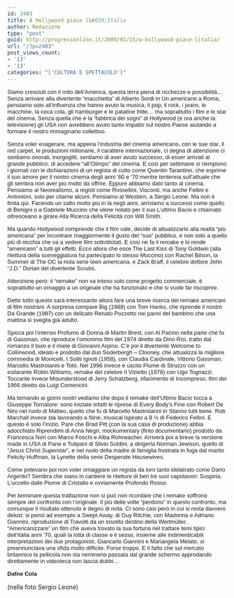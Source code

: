 ```yaml
---
id: 2403
title: A Hollywood piace l&#039;Italia
author: Redazione
type: "post"
guid: http://progressonline.it/2009/01/15/a-hollywood-piace-litalia/
url: "/?p=2403"
post_views_count:
- '13'
- '13'
categories: "['CULTURA E SPETTACOLO']"
---
```


<font face="Tahoma, sans-serif"><font size="2">Siamo cresciuti con il mito dell’America, questa terra piena di ricchezze e possibilità… Senza arrivare alla divertente “macchietta” di Alberto Sordi in Un americano a Roma, pensiamo solo all’influenza che hanno avuto la musica, il pop, il rock, i jeans, le macchine, la coca cola, gli hamburger e le patatine fritte… ma soprattutto i film e le star del cinema. Senza quella che è la “fabbrica dei sogni” di Hollywood (e ora anche la televisione) gli USA non avrebbero avuto tanto impatto sul nostro Paese aiutando a formare il nostro immaginario collettivo. </font></font>

<font face="Tahoma, sans-serif"><font size="2">Senza voler esagerare, ma appena l’industria del cinema americano, con le sue star, il red carpet, le produzioni milionarie, il carattere internazionale, ci degna di attenzione ci sentiamo onorati, inorgogliti, sentiamo di aver avuto successo, di esser arrivati al grande pubblico, di accedere “all’Olimpo” del cinema. E così per settimane si riempiono i giornali con le dichiarazioni di un regista di culto come Quentin Tarantino, che esprime il suo amore per il nostro cinema degli anni ’60 e ’70 mentre tentenna sull’attuale che gli sembra non aver più molto da offrire. Eppure abbiamo dato tanto al cinema. Pensiamo al Neorealismo, a registi come Rossellini, Visconti, ma anche Fellini e Antonioni, solo per citarne alcuni. Pensiamo al Western, a Sergio Leone. Ma non è finita qui. Facendo un salto molto più in là negli anni, arriviamo a successi come quello di Benigni o a Gabriele Muccino che viene notato per il suo L’ultimo Bacio e chiamato oltreoceano a girare Alla Ricerca della Felicità con Will Smith. </font></font>

<font face="Tahoma, sans-serif"><font size="2">Ma quando Hollywood comprende che il film vale, decide di attualizzarlo alla realtà “più americana” per incontrare maggiormente il gusto del “suo” pubblico, e non solo a quello più di nicchia che va a vedere film sottotitolati. E così ne fa il remake e lo rende “americano” a tutti gli effetti. Ecco allora che esce The Last Kiss di Tony Goldwin (alla rilettura della sceneggiatura ha partecipato lo stesso Muccino) con Rachel Bilson, la Summer di The OC la nota serie teen americana, e Zack Braff, il celebre dottore John “J.D.” Dorian del divertente Scrubs. </font></font>

<font face="Tahoma, sans-serif"><font size="2">Attenzione però: il “remake” non va inteso solo come progetto commerciale, è soprattutto un omaggio a un originale che ha funzionato e che si vuole far riscoprire. </font></font>

<font face="Tahoma, sans-serif"><font size="2">Detto tutto questo sarà interessante allora fare una breve ricerca dei remake americani di film nostrani. A sorpresa compare Big (1988) con Tom Hanks, che riprende il nostro Da Grande (1987) con un delicato Renato Pozzetto nei panni del bambino che una mattina si sveglia già adulto. </font></font>

<font face="Tahoma, sans-serif"><font size="2">Spicca poi l’intenso Profumo di Donna di Martin Brest, con Al Pacino nella parte che fu di Gassman, che riproduce l’omonimo film del 1974 diretto da Dino Risi, tratto dal romanzo Il buio e il miele di Giovanni Arpino. C’è poi il divertente Welcome to Collinwood, ideato e prodotto dal duo Soderbergh – Clooney, che attualizza la migliore commedia di Monicelli, I Soliti Ignoti (1958), con Claudia Cardinale, Vittorio Gassman, Marcello Mastroianni e Totò. Nel 1996 invece è uscito Piume di Struzzo con un esilarante Robin Williams, remake del celebre Il Vizietto (1978) con Ugo Tognazzi. Toccante invece Misunderstood di Jerry Schatzberg, rifacimento di Incompreso, film del 1966 diretto da Luigi Comencini. </font></font>

<font face="Tahoma, sans-serif"><font size="2">Ma tornando ai giorni nostri vediamo che dopo il remake dell’Ultimo Bacio tocca a Giuseppe Tornatore: sono iniziate infatti le riprese di Every Body’s Fine con Robert De Niro nel ruolo di Matteo, quello che fu di Marcello Mastroianni in Stanno tutti bene. Rob Marchall invece sta lavorando a Nine, musical ispirato a 8 ½ di Federico Fellini. E questo è solo l’inizio. Pare che Brad Pitt (con la sua casa di produzione) abbia adocchiato Riprendimi di Anna Negri, mockumentary (finto documentario) prodotto da Francesca Neri con Marco Foschi e Alba Rohrwacher. Arriverà poi a breve la versione made in USA di Pane e Tulipani di Silvio Soldini, a dirigerla Norman Jewison, quello di “Jesus Christ Superstar”, e nel ruolo della madre di famiglia frustrata in fuga dal marito Felicity Huffman, la Lynette della serie Desperate Housewives. </font></font>

<font face="Tahoma, sans-serif"><font size="2">Come potevano poi non voler omaggiare un regista da loro tanto idolatrato come Dario Argento? Sembra che siano in cantiere le riletture di ben tre suoi capolavori: Suspiria, L’uccello dalle Piume di Cristallo e ovviamente Profondo Rosso. </font></font>

<font face="Tahoma, sans-serif"><font size="2">Per terminare questa trattazione non si può non ricordare che i remake soffrono sempre del confronto con l’originale. Il più delle volte “perdono” in questo confronto, ma comunque il risultato ottenuto è degno di nota. Ci sono casi però in cui si resta davvero delusi: si pensi ad esempio a Swept Away, di Guy Ritchie, con Madonna e Adriano Giannini, riproduzione di Travolti da un insolito destino della Wertmüller. “Americanizzare” un film che aveva trovato la sua fortuna nel trattare temi tipici dell’Italia anni ’70, quali la lotta di classe e il sesso, insieme alle indimenticabili interpretazioni dei due protagonisti, Giancarlo Giannini e Mariangela Melato, si preannunciava una sfida molto difficile. Forse troppo. E il fatto che sul mercato britannico la pellicola non sia nemmeno passata dal grande schermo approdando direttamente in videoteca non lascia dubbi… </font></font>

<font face="Tahoma, sans-serif"><font size="2">**Dafne Cola**</font></font>

(nella foto Sergio Leone)